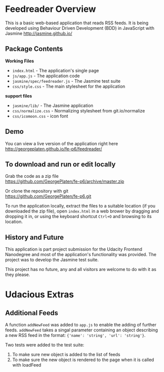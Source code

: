 # Feedreader Overview

This is a basic web-based application that reads RSS feeds. It is being developed using Behaviour Driven Development (BDD) in JavaScript with Jasmine http://jasmine.github.io/

## Package Contents  
**Working Files**  
 - `index.html` - The application's single page  
 - `js/app.js` - The application code  
 - `jasmine/spec/feedreader.js` - The Jasmine test suite  
 - `css/style.css` - The main stylesheet for the application  

**support files**  
 - `jasmine/lib/` - The Jasmine application  
 - `css/normalize.css` - Normalizing stylesheet from git.io/normalize  
 - `css/icomoon.css` - icon font

## Demo

You can view a live version of the application right here  
http://georgeplaten.github.io/fe-p6/feedreader/


## To download and run or edit locally

Grab the code as a zip file  
https://github.com/GeorgePlaten/fe-p6/archive/master.zip

Or clone the repository with git  
https://github.com/GeorgePlaten/fe-p6.git

To run the application locally, extract the files to a suitable location (if you downloaded the zip file), open `index.html` in a web brower by dragging and dropping it in, or using the keyboard shortcut `Ctrl+O` and browsing to its location.

## History and Future
This application is part project submission for the Udacity Frontend Nanodegree and most of the application's functionality was provided. The project was to develop the Jasmine test suite.

This project has no future, any and all visitors are welcome to do with it as they please.

# Udacious Extras
## Additional Feeds
A function `addNewFeed` was added to `app.js` to enable the adding of further feeds. `addNewFeed` takes a singal parameter containing an object describing a new RSS feed in the format: `{'name': 'string', 'url': 'string'}`.

Two tests were added to the test suite:  
1. To make sure new object is added to the list of feeds
2. To make sure the new object is rendered to the page when it is called with loadFeed
